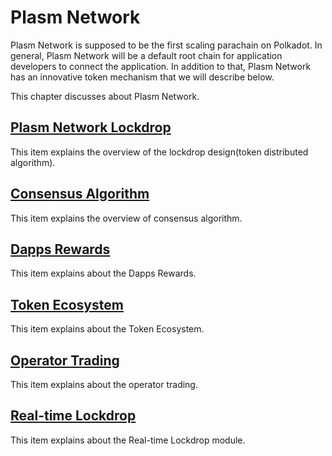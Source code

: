 # Plasm Network
 Plasm Network is supposed to be the first scaling parachain on Polkadot. In general, Plasm Network will be a default root chain for application developers to connect the application. In addition to that, Plasm Network has an innovative token mechanism that we will describe below.  

This chapter discusses about Plasm Network.

## [Plasm Network Lockdrop](./Lockdrop.md)
This item explains the overview of the lockdrop design(token distributed algorithm).

## [Consensus Algorithm](./ConsensusAlgorithm.md)
This item explains the overview of consensus algorithm.

## [Dapps Rewards](./DappsRewards.md)
This item explains about the Dapps Rewards.

## [Token Ecosystem](./TokenEcosystem.md)
This item explains about the Token Ecosystem.

## [Operator Trading](./OperatorTrading.md)
This item explains about the operator trading.

## [Real-time Lockdrop](./RealtimeLockdrop.md)
This item explains about the Real-time Lockdrop module.
